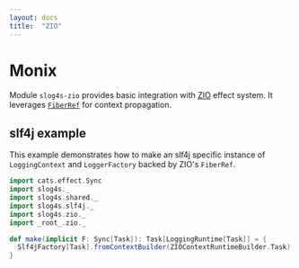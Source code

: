 ```yaml
---
layout: docs
title:  "ZIO"
---
```


# Monix
 
Module `slog4s-zio` provides basic integration with [ZIO](https://zio.dev/) effect system. It 
leverages [`FiberRef`](https://zio.dev/docs/datatypes/datatypes_fiberref) for context propagation.

## slf4j example

This example demonstrates how to make an slf4j specific instance of `LoggingContext` and `LoggerFactory` 
backed by ZIO's `FiberRef`. 

```scala mdoc
import cats.effect.Sync
import slog4s._
import slog4s.shared._
import slog4s.slf4j._
import slog4s.zio._
import _root_.zio._

def make(implicit F: Sync[Task]): Task[LoggingRuntime[Task]] = {
  Slf4jFactory[Task].fromContextBuilder(ZIOContextRuntimeBuilder.Task)
}
```
